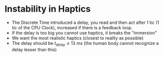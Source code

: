 # Instability in Haptics
- The Discrete Time introduced a delay, you read and then act after 1 tic (1 tic of the CPU Clock), increased if there is a feedback loop.
- If the delay is too big you cannot use haptics, it breaks the "immersion"
- We want the most realistic haptics (closest to reality as possible)
- The delay should be $t_{delay} \le 13 \ ms$ (the human body cannot recognize a delay lesser than this)